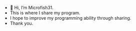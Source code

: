 - 👀  Hi, I’m Microfish31.
- This is where I share my program.
- I hope to improve my programming ability through sharing.
- Thank you.


<!---
Microfish31/Microfish31 is a ✨ special ✨ repository because its `README.md` (this file) appears on your GitHub profile.
You can click the Preview link to take a look at your changes.
--->
